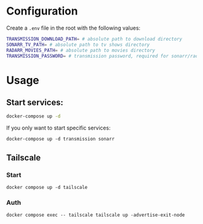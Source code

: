 # Configuration
Create a `.env` file in the root with the following values:

```sh
TRANSMISSION_DOWNLOAD_PATH= # absolute path to download directory
SONARR_TV_PATH= # absolute path to tv shows directory
RADARR_MOVIES_PATH= # absolute path to movies directory
TRANSMISSION_PASSWORD= # transmission password, required for sonarr/radarr
```

# Usage
## Start services:
```sh
docker-compose up -d
```

If you only want to start specific services:
```
docker-compose up -d transmission sonarr
```

## Tailscale
### Start
```
docker compose up -d tailscale
```

### Auth
```
docker compose exec -- tailscale tailscale up -advertise-exit-node
```